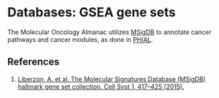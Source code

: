 # Databases: GSEA gene sets
The Molecular Oncology Almanac utilizes [MSigDB](https://www.gsea-msigdb.org/gsea/msigdb) to annotate cancer pathways and cancer modules, as done in [PHIAL](https://github.com/vanallenlab/phial). 

## References
1. [Liberzon, A. et al. The Molecular Signatures Database (MSigDB) hallmark gene set collection. Cell Syst 1, 417–425 (2015).](https://www.ncbi.nlm.nih.gov/pmc/articles/PMC4707969/)